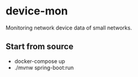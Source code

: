 # device-mon
Monitoring network device data of small networks.

## Start from source

* docker-compose up
* ./mvnw spring-boot:run 
